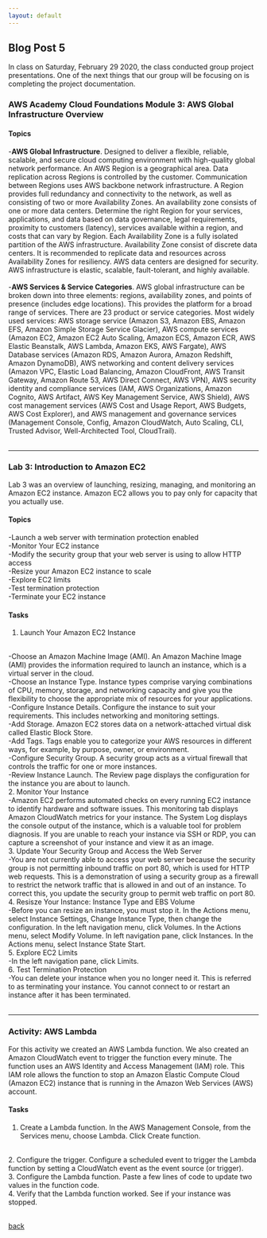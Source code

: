 ```yaml
---
layout: default
---
```


## Blog Post 5

In class on Saturday, February 29 2020, the class conducted group project presentations. One of the next things that our group will be focusing on is completing the project documentation.

### AWS Academy Cloud Foundations Module 3: AWS Global Infrastructure Overview

#### Topics

-**AWS Global Infrastructure**. Designed to deliver a flexible, reliable, scalable, and secure cloud computing environment with high-quality global network performance. An AWS Region is a geographical area. Data replication across Regions is controlled by the customer. Communication between Regions uses AWS backbone network infrastructure. A Region provides full redundancy and connectivity to the network, as well as consisting of two or more Availability Zones. An availability zone consists of one or more data centers. Determine the right Region for your services, applications, and data based on data governance, legal requirements, proximity to customers (latency), services available within a region, and costs that can vary by Region. Each Availability Zone is a fully isolated partition of the AWS infrastructure. Availability Zone consist of discrete data centers. It is recommended to replicate data and resources across Availability Zones for resiliency. AWS data centers are designed for security. AWS infrastructure is elastic, scalable, fault-tolerant, and highly available. 
<br>
<br>
-**AWS Services & Service Categories**. AWS global infrastructure can be broken down into three elements: regions, availability zones, and points of presence (includes edge locations). This provides the platform for a broad range of services. There are 23 product or service categories. Most widely used services: AWS storage service (Amazon S3, Amazon EBS, Amazon EFS, Amazon Simple Storage Service Glacier), AWS compute services (Amazon EC2, Amazon EC2 Auto Scaling, Amazon ECS, Amazon ECR, AWS Elastic Beanstalk, AWS Lambda, Amazon EKS, AWS Fargate), AWS Database services (Amazon RDS, Amazon Aurora, Amazon Redshift, Amazon DynamoDB), AWS networking and content delivery services (Amazon VPC, Elastic Load Balancing, Amazon CloudFront, AWS Transit Gateway, Amazon Route 53, AWS Direct Connect, AWS VPN), AWS security identity and compliance services (IAM, AWS Organizations, Amazon Cognito, AWS Artifact, AWS Key Management Service, AWS Shield), AWS cost management services (AWS Cost and Usage Report, AWS Budgets, AWS Cost Explorer), and AWS management and governance services (Management Console, Config, Amazon CloudWatch, Auto Scaling, CLI, Trusted Advisor, Well-Architected Tool, CloudTrail).
<br>
<br>

---

### Lab 3: Introduction to Amazon EC2

Lab 3 was an overview of launching, resizing, managing, and monitoring an Amazon EC2 instance. Amazon EC2 allows you to pay only for capacity that you actually use.

#### Topics

-Launch a web server with termination protection enabled
<br>
-Monitor Your EC2 instance
<br>
-Modify the security group that your web server is using to allow HTTP access
<br>
-Resize your Amazon EC2 instance to scale
<br>
-Explore EC2 limits
<br>
-Test termination protection
<br>
-Terminate your EC2 instance

#### Tasks

1. Launch Your Amazon EC2 Instance
<br>
-Choose an Amazon Machine Image (AMI). An Amazon Machine Image (AMI) provides the information required to launch an instance, which is a virtual server in the cloud.
<br>
-Choose an Instance Type. Instance types comprise varying combinations of CPU, memory, storage, and networking capacity and give you the flexibility to choose the appropriate mix of resources for your applications.
<br>
-Configure Instance Details. Configure the instance to suit your requirements. This includes networking and monitoring settings.
<br>
-Add Storage. Amazon EC2 stores data on a network-attached virtual disk called Elastic Block Store.
<br>
-Add Tags. Tags enable you to categorize your AWS resources in different ways, for example, by purpose, owner, or environment. 
<br>
-Configure Security Group. A security group acts as a virtual firewall that controls the traffic for one or more instances. 
<br>
-Review Instance Launch. The Review page displays the configuration for the instance you are about to launch.
<br>
2. Monitor Your Instance
<br>
-Amazon EC2 performs automated checks on every running EC2 instance to identify hardware and software issues. This monitoring tab displays Amazon CloudWatch metrics for your instance. The System Log displays the console output of the instance, which is a valuable tool for problem diagnosis. If you are unable to reach your instance via SSH or RDP, you can capture a screenshot of your instance and view it as an image. 
<br>
3. Update Your Security Group and Access the Web Server
<br>
-You are not currently able to access your web server because the security group is not permitting inbound traffic on port 80, which is used for HTTP web requests. This is a demonstration of using a security group as a firewall to restrict the network traffic that is allowed in and out of an instance. To correct this, you update the security group to permit web traffic on port 80.
<br>
4. Resisze Your Instance: Instance Type and EBS Volume
<br>
-Before you can resize an instance, you must stop it. In the Actions menu, select Instance Settings, Change Instance Type, then change the configuration. In the left navigation menu, click Volumes. In the Actions  menu, select Modify Volume. In left navigation pane, click Instances. In the Actions  menu, select Instance State  Start.
<br>
5. Explore EC2 Limits
<br>
-In the left navigation pane, click Limits.
<br>
6. Test Termination Protection
<br>
-You can delete your instance when you no longer need it. This is referred to as terminating your instance. You cannot connect to or restart an instance after it has been terminated.
<br>
<br>

---

### Activity: AWS Lambda

For this activity we created an AWS Lambda function. We also created an Amazon CloudWatch event to trigger the function every minute. The function uses an AWS Identity and Access Management (IAM) role. This IAM role allows the function to stop an Amazon Elastic Compute Cloud (Amazon EC2) instance that is running in the Amazon Web Services (AWS) account.

#### Tasks

1. Create a Lambda function. In the AWS Management Console, from the Services menu, choose Lambda. Click Create function.
<br>
2. Configure the trigger. Configure a scheduled event to trigger the Lambda function by setting a CloudWatch event as the event source (or trigger).
<br>
3. Configure the Lambda function. Paste a few lines of code to update two values in the function code.
<br>
4. Verify that the Lambda function worked. See if your instance was stopped.

<br>
<br>



[back](../blog.html)
